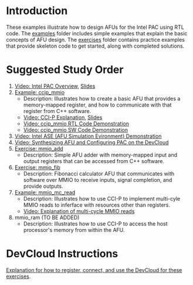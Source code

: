 # Introduction

These examples illustrate how to design AFUs for the Intel PAC using RTL code. The [examples](examples/) folder includes simple examples that explain the basic concepts of AFU design. The [exercises](exercises/) folder contains practice examples that provide skeleton code to get started, along with completed solutions.

# Suggested Study Order

1. [Video: Intel PAC Overview](https://youtu.be/B8j0-N6tzV0), [Slides](../intel_pac_overview.pptx)   
2. [Example: ccip_mmio](examples/ccip_mmio)
    - Description: Illustrates how to create a basic AFU that provides a memory-mapped register, and how to communicate with that register from C++ software.
    - [Video: CCI-P Explanation](https://www.youtube.com/watch?v=e03xuTsQ4fQ), [Slides](examples/ccip_mmio/intel_pac_rtl_ccip.pptx)
    - [Video: ccip_mmio RTL Code Demonstration](https://www.youtube.com/watch?v=3WXo1qzYTvs)
    - [Video: ccip_mmio SW Code Demonstration](https://www.youtube.com/watch?v=Qed4ooAeepw)
3. [Video: Intel ASE (AFU Simulation Evironment) Demonstration](https://youtu.be/HI2gSz_MXjc)
4. [Video: Synthesizing AFU and Configuring PAC on the DevCloud](https://youtu.be/QPjkVo3gSb0)
5. [Exercise: mmio_add](exercises/mmio_add)    
    - Description: Simple AFU adder with memory-mapped input and output registers that can be accessed from C++ software.
6. [Exercise: mmio_fib](exercises/mmio_fib)
    - Description: Fibonacci calculator AFU that communicates with software over MMIO to receive inputs, signal completion, and provide outputs.    
7. [Example: mmio_mc_read](examples/mmio_mc_read)
    - Description: Illustrates how to use CCI-P to implement multi-cyle MMIO reads to inferface with resources other than registers.
    - [Video: Explanation of multi-cycle MMIO reads](https://youtu.be/Xj1Clq4ac8E) 
8. mmio_ram (TO BE ADDED)
    - Description: Illustrates how to use CCI-P to access the host processor's memory from within the AFU.

# DevCloud Instructions

[Explanation for how to register, connect, and use the DevCloud for these exercises](https://github.com/intel/FPGA-Devcloud).




